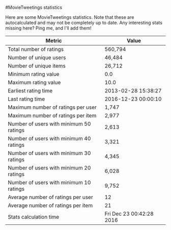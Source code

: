 #MovieTweetings statistics

Here are some MovieTweetings statistics. Note that these are autocalculated and may not be completely up to date. Any interesting stats missing here? Ping me, and I'll add them!

Metric | Value
--- | ---
Total number of ratings                 | 560,794
Number of unique users                  | 46,484
Number of unique items                  | 26,712
Minimum rating value                    | 0.0
Maximum rating value                    | 10.0
Earliest rating time                    | 2013-02-28 15:38:27
Last rating time                        | 2016-12-23 00:00:10
Maximum number of ratings per user      | 1,747
Maximum number of ratings per item      | 2,977
Number of users with minimum 50 ratings | 2,613
Number of users with minimum 40 ratings | 3,321
Number of users with minimum 30 ratings | 4,345
Number of users with minimum 20 ratings | 6,028
Number of users with minimum 10 ratings | 9,752
Average number of ratings per user      | 12
Average number of ratings per item      | 21
Stats calculation time                  | Fri Dec 23 00:42:28 2016

